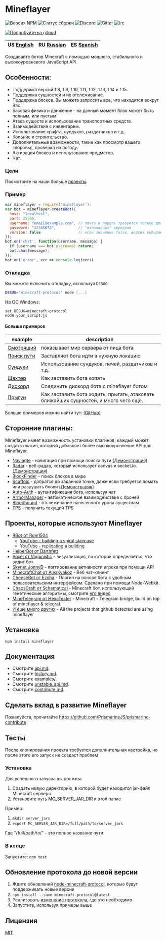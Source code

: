# Mineflayer

[![Версия NPM](https://badge.fury.io/js/mineflayer.svg)](http://badge.fury.io/js/mineflayer)
[![Статус сборки](https://circleci.com/gh/PrismarineJS/mineflayer.svg?style=shield)](https://circleci.com/gh/PrismarineJS/mineflayer)
[![Discord](https://img.shields.io/badge/chat-on%20discord-brightgreen.svg)](https://discord.gg/GsEFRM8)
[![Gitter](https://img.shields.io/badge/chat-on%20gitter-brightgreen.svg)](https://gitter.im/PrismarineJS/general)
[![Irc](https://img.shields.io/badge/chat-on%20irc-brightgreen.svg)](https://irc.gitter.im/)

[![Попробуйте на gitpod](https://img.shields.io/badge/try-on%20gitpod-brightgreen.svg)](https://gitpod.io/#https://github.com/PrismarineJS/mineflayer)

| US [English](README.md) | RU [Russian](README_RU.md) | ES [Spanish](README_ES.md) |
|-------------------------|----------------------------|----------------------------|

Создавайте ботов Minecraft с помощью мощного, стабильного и высокоуровневого JavaScript API.

## Особенности:

 * Поддержка версий 1.8, 1.9, 1.10, 1.11, 1.12, 1.13, 1.14 и 1.15.
 * Поддержка сущностей и их отслеживание.
 * Поддержка блоков. Вы можете запросить все, что находится вокруг Вас.
 * Базовая физика и движение - на данный момент блок может быть полным, или пустым.
 * Атака существ и использование транспортных средств.
 * Взаимодействие с инвентарем.
 * Использование крафта, сундуков, раздатчиков и т.д.
 * Копание и строительство.
 * Дополнительные возможности, такие как просмотр вашего здоровья, проверка на погоду.
 * Активация блоков и использование предметов.
 * Чат.

### Цели

 Посмотрите на наши больше [проекты](https://github.com/PrismarineJS/mineflayer/wiki/Big-Prismarine-projects). 

### Пример
```js
var mineflayer = require('mineflayer');
var bot = mineflayer.createBot({
  host: "localhost", 
  port: 25565,
  username: "email@example.com", // почта и пароль требуются только для
  password: "12345678",          // "взломанных" серверов
  version: false                 // если значение false, версия выбирается автоматически. (Не рекомендуется) Вы также можете установить нужную версию, например "1.8".
});
bot.on('chat', function(username, message) {
  if (username === bot.username) return;
  bot.chat(message);
});
bot.on('error', err => console.log(err))
```

### Откладка

Вы можете включить откладку, используя `DEBUG`:

```bash
DEBUG="minecraft-protocol" node [...]
```

На ОС Windows:
```
set DEBUG=minecraft-protocol
node your_script.js
```

#### Больше примеров

| example | description |
|---|---|
|[Смотрящий](https://github.com/PrismarineJS/mineflayer/tree/master/examples/viewer) | показывает мир сервера от лица бота |
|[Поиск пути](https://github.com/Karang/mineflayer-pathfinder/blob/master/examples/test.js) | Заставляет бота идти в нужную локацию |
|[Сундуки](https://github.com/PrismarineJS/mineflayer/blob/master/examples/chest.js) | Использование сундуков, печей, раздатчиков и т.д. |
|[Шахтер](https://github.com/PrismarineJS/mineflayer/blob/master/examples/digger.js) | Как заставить бота копать |
|[Дискорд](https://github.com/PrismarineJS/mineflayer/blob/master/examples/discord.js) | Соединить дискорд бота с mineflayer ботом |
|[Прыгун](https://github.com/PrismarineJS/mineflayer/blob/master/examples/jumper.js) | Как заставить бота ходить, прыгать, атаковать ближайших сущностей, и много чего ещё. |

Больше примеров можно найти тут: [(GitHub)](https://github.com/PrismarineJS/mineflayer/tree/master/examples)

## Сторонние плагины:

Mineflayer имеет возможность установки плагинов; каждый может создать плагин, который добавляет
более высокоуровневое API для Mineflayer.

 * [Naviagte](https://github.com/andrewrk/mineflayer-navigate/) - навигация при помощи поиска пути [(Демонстрация)](https://www.youtube.com/watch?v=O6lQdmRz8eE)
 * [Radar](https://github.com/andrewrk/mineflayer-radar/) - веб-радар, который использует canvas и socket.io. [(Демонстрация)](https://www.youtube.com/watch?v=FjDmAfcVulQ)
 * [BlockFinder](https://github.com/Darthfett/mineflayer-blockFinder) - поиск блоков в мире
 * [Scaffold](https://github.com/andrewrk/mineflayer-scaffold) - добратся до заданной точке, даже
 если требуется ломать или разрушать блоки [(Демонстрация)](http://youtu.be/jkg6psMUSE0)
 * [Auto-Auth](https://github.com/G07cha/MineflayerAutoAuth) - аутентификация  бота, используя чат
 * [ArmorManager](https://github.com/G07cha/MineflayerArmorManager) - автоматическое взаимодействие с броней
 * [Bloodhound](https://github.com/Nixes/mineflayer-bloodhound) - отслеживание нанесенного урона существам
 * [TPS](https://github.com/SiebeDW/mineflayer-tps) - получить текущий TPS

## Проекты, которые используют Mineflayer

 * [RBot от Rom1504](https://github.com/rom1504/rbot)
   - [YouTube - building a spiral staircase](https://www.youtube.com/watch?v=UM1ZV5200S0)
   - [YouTube - replicating a building](https://www.youtube.com/watch?v=0cQxg9uDnzA)
 * [HelperBot от Darthfett](https://github.com/Darthfett/Helperbot)
 * [Voxel от Vogonistic](https://github.com/vogonistic/mineflayer-voxel) - визуализация, по которой
 определяется, что видит бот
 * [Skynet JonnyD](https://github.com/JonnyD/Skynet) -  логгирование активности игрока при помощи API
 * [MinecraftChat от AlexKvakoz](https://github.com/rom1504/MinecraftChat) - Веб чат-клиент
 * [CheeseBot от Ezcha](https://github.com/Minecheesecraft/Cheese-Bot) - Плагин на основе бота с удобным пользовательским интерфейсом. Сделано при помощи Node-Webkit.
 * [ChaosCraft от Schematical](https://github.com/schematical/chaoscraft) - Minecraft бот, использующий генетические алгоритмы, смотрите [его видео](https://www.youtube.com/playlist?list=PLLkpLgU9B5xJ7Qy4kOyBJl5J6zsDIMceH)
 * [MineTelegram от HexaTester](https://github.com/hexatester/minetelegram) -  Minecraft - Telegram bridge, build on top of mineflayer & telegraf.
 * [И еще много других](https://github.com/PrismarineJS/mineflayer/network/dependents) - All the projects that github detected are using mineflayer


## Установка

`npm install mineflayer`

## Документация

 * Смотрите [api.md](api.md).
 * Смотрите [history.md](history.md).
 * Смотрите [examples/](https://github.com/PrismarineJS/mineflayer/tree/master/examples).
 * Смотрите [unstable_api.md](unstable_api.md).
 * Смотрите [contribute.md](contribute.md).

## Сделать вклад в развитие Mineflayer

Пожалуйста, прочитайте https://github.com/PrismarineJS/prismarine-contribute

## Тесты

После клонирования проекта требуется дополнительная настройка, но после этого его запуск не создаст проблем

### Установка

Для успешного запуска вы должны:

1. Создать новую директорию, в которой будет находится jar-файл Minecraft сервера
2. Установите путь MC_SERVER_JAR_DIR к этой папке

Пример:

1. `mkdir server_jars`
2. `export MC_SERVER_JAR_DIR=/full/path/to/server_jars`

Где "/full/path/to/" - это полное название пути

### В конце

Запустите: `npm test`

## Обновление протокола до новой версии

1. Ждите обновлений
   [node-minecraft-protocol](https://github.com/PrismarineJS/node-minecraft-protocol),
   которые будут поддерживать новые версии 
2. `npm install --save minecraft-protocol@latest`
3. Реализовать [изменение протокола](http://wiki.vg/Protocol_History), где это необходимо
4. Запустите, используя примеры выше

## Лицензия

[MIT](LICENCE)
